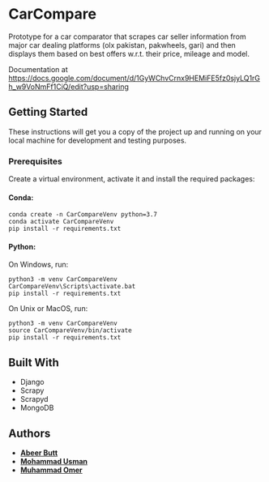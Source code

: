 # CarCompare
Prototype for a car comparator that scrapes car seller information from major car dealing platforms (olx pakistan, pakwheels, gari) and then displays them based on best offers w.r.t. their price, mileage and model.

Documentation at https://docs.google.com/document/d/1GyWChvCrnx9HEMiFE5fz0sjyLQ1rGh_w9VoNmFf1CiQ/edit?usp=sharing

## Getting Started
These instructions will get you a copy of the project up and running on your local machine for development and testing purposes.

### Prerequisites
Create a virtual environment, activate it and install the required packages:
#### Conda:
```
conda create -n CarCompareVenv python=3.7
conda activate CarCompareVenv
pip install -r requirements.txt
```
#### Python:
On Windows, run:
```
python3 -m venv CarCompareVenv
CarCompareVenv\Scripts\activate.bat
pip install -r requirements.txt
```
On Unix or MacOS, run:
```
python3 -m venv CarCompareVenv
source CarCompareVenv/bin/activate
pip install -r requirements.txt
```

## Built With
* Django
* Scrapy
* Scrapyd
* MongoDB

## Authors
* [**Abeer Butt**](https://github.com/abeer04)
* [**Mohammad Usman**](https://github.com/mohammadusman666)
* [**Muhammad Omer**](https://github.com/skydowx)